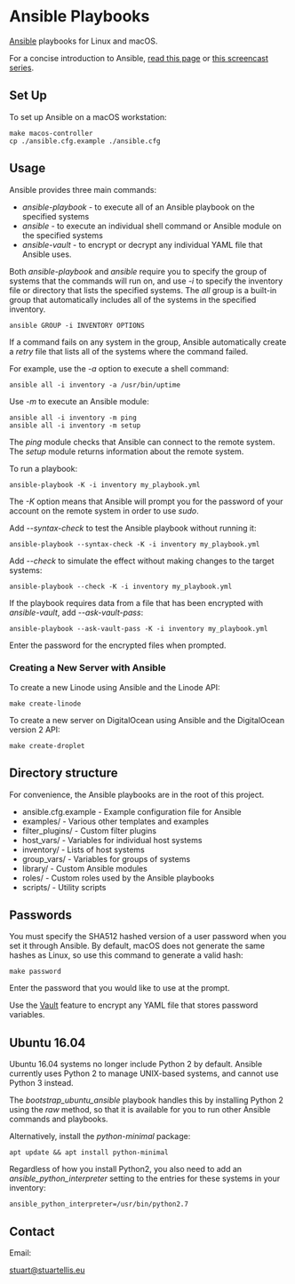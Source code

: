 # Ansible Playbooks

[Ansible](http://www.ansible.com) playbooks for Linux and macOS.

For a concise introduction to Ansible, [read this page](https://github.com/afroisalreadyinu/practical-ansible-intro) or [this screencast series](https://sysadmincasts.com/episodes/43-19-minutes-with-ansible-part-1-4).

## Set Up ##

To set up Ansible on a macOS workstation:

    make macos-controller
    cp ./ansible.cfg.example ./ansible.cfg

## Usage ##

Ansible provides three main commands:

* *ansible-playbook* - to execute all of an Ansible playbook on the specified systems
* *ansible* - to execute an individual shell command or Ansible module on the specified systems
* *ansible-vault* - to encrypt or decrypt any individual YAML file that Ansible uses.

Both *ansible-playbook* and *ansible* require you to specify the group of systems that the commands will run on, and use *-i* to specify the inventory file or directory that lists the specified systems. The *all* group is a built-in group that automatically includes all of the systems in the specified inventory.

    ansible GROUP -i INVENTORY OPTIONS

If a command fails on any system in the group, Ansible automatically create a *retry* file that lists all of the systems where the command failed.

For example, use the *-a* option to execute a shell command:

    ansible all -i inventory -a /usr/bin/uptime

Use *-m* to execute an Ansible module:

    ansible all -i inventory -m ping
    ansible all -i inventory -m setup

The *ping* module checks that Ansible can connect to the remote system. The *setup* module returns information about the remote system.

To run a playbook:

    ansible-playbook -K -i inventory my_playbook.yml

The *-K* option means that Ansible will prompt you for the password of your account on the remote system in order to use *sudo*.

Add *--syntax-check* to test the Ansible playbook without running it:

    ansible-playbook --syntax-check -K -i inventory my_playbook.yml

Add *--check* to simulate the effect without making changes to the target systems:

    ansible-playbook --check -K -i inventory my_playbook.yml

If the playbook requires data from a file that has been encrypted with *ansible-vault*, add  *--ask-vault-pass*:

    ansible-playbook --ask-vault-pass -K -i inventory my_playbook.yml

Enter the password for the encrypted files when prompted.

### Creating a New Server with Ansible ###

To create a new Linode using Ansible and the Linode API:

    make create-linode

To create a new server on DigitalOcean using Ansible and the DigitalOcean version 2 API:

    make create-droplet

## Directory structure ##

For convenience, the Ansible playbooks are in the root of this project.

* ansible.cfg.example - Example configuration file for Ansible
* examples/ - Various other templates and examples
* filter_plugins/ - Custom filter plugins
* host_vars/ - Variables for individual host systems
* inventory/ - Lists of host systems
* group_vars/ - Variables for groups of systems  
* library/ - Custom Ansible modules
* roles/ - Custom roles used by the Ansible playbooks
* scripts/ - Utility scripts

## Passwords ##

You must specify the SHA512 hashed version of a user password when you set it through Ansible. By default, macOS does not generate the same hashes as Linux, so use this command to generate a valid hash:

    make password

Enter the password that you would like to use at the prompt.

Use the [Vault](http://docs.ansible.com/playbooks_vault.html) feature to encrypt any YAML file that stores password variables.

## Ubuntu 16.04 ##

Ubuntu 16.04 systems no longer include Python 2 by default. Ansible currently uses Python 2 to manage UNIX-based systems, and cannot use Python 3 instead.

The *bootstrap_ubuntu_ansible* playbook handles this by installing Python 2 using the *raw* method, so that it is available for you to run other Ansible commands and playbooks.

Alternatively, install the *python-minimal* package:

    apt update && apt install python-minimal

Regardless of how you install Python2, you also need to add an *ansible_python_interpreter* setting to the entries for these systems in your inventory:

    ansible_python_interpreter=/usr/bin/python2.7


## Contact ##

Email:

<stuart@stuartellis.eu>
